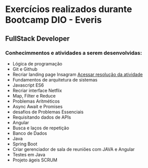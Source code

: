 <h1> Exercícios realizados durante Bootcamp DIO - Everis </h1>

<h2> FullStack Developer </h2>

<h3> Conhecimmentos e atividades a serem desenvolvidas: </h3>

<ul> 
  <li> Lógica de programação</li>
  <li> Git e Github </li>
  <li> Recriar landing page Insagram <a href="https://github.com/Silvino-Cardoso/bootcamp_everis/tree/main/HTML_CSS/landing-instagram">Acessar resolução da atividade </a></li>
  <li>Fundamentos de arquitetura de sistemas</li>
  <li> Javascript ES6 </li>
  <li>Recriar interface Netflix</li>
  <li>Map, Filter e Reduce</li>
  <li>Problemas Aritméticos</li>
  <li>Async Await e Promises</li>
  <li>desafios de Problemas Essenciais</li>
  <li>Requisitando dados de APIs</li>
  <li>Angular</li>
  <li>Busca e laços de repetição</li>
  <li>Banco de Dados</li>
  <li>Java</li>
  <li>Spring Boot</li>
  <li>Criar gerenciador de sala de reuniões com JAVA e Angular</li>
  <li>Testes em Java</li>
  <li>Projeto ágeis SCRUM</li>
</ul>
